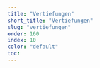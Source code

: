 ```yaml
---
title: "Vertiefungen"
short_title: "Vertiefungen"
slug: "vertiefungen"
order: 160
index: 10
color: "default"
toc:
---
```


